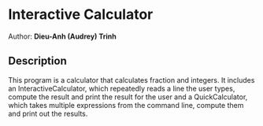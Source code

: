 # Interactive Calculator

Author: **Dieu-Anh (Audrey) Trinh**

## Description
This program is a calculator that calculates fraction and integers. It includes an InteractiveCalculator, which repeatedly reads a line the user types, compute the result and print the result for the user and a QuickCalculator, which takes multiple expressions from the command line, compute them and print out the results.


